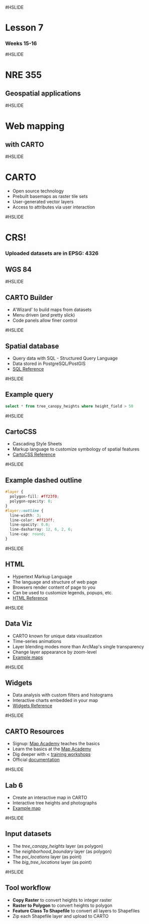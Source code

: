 #HSLIDE
# Lesson 7
### Weeks 15-16

#HSLIDE
# NRE 355
## Geospatial applications


#HSLIDE
# Web mapping
## with CARTO

#HSLIDE
# CARTO
* Open source technology
* Prebuilt basemaps as raster tile sets
* User-generated vector layers
* Access to attributes via user interaction

#HSLIDE
# CRS!
### Uploaded datasets are in EPSG: 4326
## WGS 84

#HSLIDE
## CARTO Builder
* A'Wizard' to build maps from datasets
* Menu driven (and pretty slick)
* Code panels allow finer control

#HSLIDE
## Spatial database
* Query data with SQL - Structured Query Language
* Data stored in PostgreSQL/PostGIS
* [SQL Reference](https://www.w3schools.com/sql/default.asp)

#HSLIDE
## Example query
```sql
select * from tree_canopy_heights where height_field > 50
```

#HSLIDE
## CartoCSS
* Cascading Style Sheets
* Markup language to customize symbology of spatial features
* [CartoCSS Reference](https://carto.com/docs/carto-engine/cartocss/)

#HSLIDE
## Example dashed outline
```css
#layer {
  polygon-fill: #ff23f0;
  polygon-opacity: 0;
}
#layer::outline {
  line-width: 3;
  line-color: #ff23ff;
  line-opacity: 0.6;
  line-dasharray: 12, 6, 2, 6;
  line-cap: round;
}
```

#HSLIDE
## HTML
* Hypertext Markup Language
* The language and structure of web page
* Browsers render content of page to you
* Can be used to customize legends, popups, etc.
* [HTML Reference](https://www.w3schools.com/html/html_intro.asp)

#HSLIDE
## Data Viz
* CARTO known for unique data visualization
* Time-series animations
* Layer blending modes more than ArcMap's single transparency
* Change layer appearance by zoom-level
* <a href="https://boydx.github.io/wildfires/" target="blank">Example maps</a>

#HSLIDE
## Widgets
* Data analysis with custom filters and histograms
* Interactive charts embedded in your map
* <a href="https://carto.com/learn/guides#widgets" target="blank">Widgets Reference</a>


#HSLIDE
## CARTO Resources
* Signup: <a href="https://carto.com/signup?" target="blank">Map Academy</a> teaches the basics
* Learn the basics at the <a href="https://carto.com/academy/" target="blank">Map Academy</a>
* Dig deeper with < <a href="http://cartodb.github.io/training/" target="blank">training workshops</a>
* Official <a href="https://carto.com/docs/" target="blank">documentation</a>

#HSLIDE
## Lab 6
* Create an interactive map in CARTO
* Interactive tree heights and photographs
* <a href="http://sweb.uky.edu/~blshea1/nre355/tree_canopy/lab-06.html" target="blank">Example map</a>


#HSLIDE
## Input datasets
* The *tree_canopy_heights* layer (as polygon)
* The *neighborhood_boundary* layer (as polygon)
* The *poi_locations* layer (as point)
* The *big_tree_locations* layer (as point)

#HSLIDE
## Tool workflow
* **Copy Raster** to convert heights to integer raster
* **Raster to Polygon** to convert heights to polygon
* **Feature Class To Shapefile** to convert all layers to Shapefiles
* Zip each Shapefile layer and upload to CARTO
